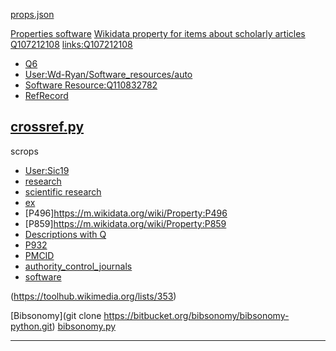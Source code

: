 
[props.json](https://hay.toolforge.org/propbrowse/props.json)



[Properties software](https://m.wikidata.org/wiki/Q21126229)
[Wikidata property for items about scholarly articles](https://m.wikidata.org/wiki/Q29548341)
[Q107212108](https://m.wikidata.org/wiki/Q107212108)
[links:Q107212108](https://m.wikidata.org/w/index.php?title=Special:WhatLinksHere&target=Q107212108)

* [Q6](https://m.wikidata.org/wiki/Q61058429)
* [User:Wd-Ryan/Software_resources/auto](https://m.wikidata.org/wiki/User:Wd-Ryan/Software_resources/auto)
* [Software Resource:Q110832782](https://m.wikidata.org/wiki/Q110832782)
* [RefRecord](https://m.wikidata.org/wiki/Q111513414)


[crossref.py](https://raw.githubusercontent.com/fabiobatalha/crossrefapi/master/crossref/restful.py)
--

scrops
* [User:Sic19](https://m.wikidata.org/wiki/User:Sic19)
* [research](https://m.wikidata.org/wiki/Wikidata:List_of_properties/research)
* [scientific research](https://m.wikidata.org/wiki/Wikidata:List_of_properties/scientific_research)
* [ex](https://m.wikidata.org/w/index.php?title=Special:WhatLinksHere&target=Wikidata%3AList+of+properties%2Fscientific+research)
* [P496]https://m.wikidata.org/wiki/Property:P496
* [P859]https://m.wikidata.org/wiki/Property:P859
* [Descriptions with Q](https://m.wikidata.org/wiki/Wikidata:Database_reports/Descriptions_with_Q)
* [P932](https://m.wikidata.org/wiki/Property:P932)
* [PMCID](https://m.wikidata.org/wiki/Property:P932)
* [authority_control_journals](https://m.wikidata.org/wiki/Q57589544)
* [software](https://m.wikidata.org/wiki/Q57589544)

(https://toolhub.wikimedia.org/lists/353)

[Bibsonomy](git clone https://bitbucket.org/bibsonomy/bibsonomy-python.git)
[bibsonomy.py](https://bitbucket.org/bibsonomy/bibsonomy-python/raw/d019d0631523d3a84547172abb14853e2baa5208/bibsonomy.py)

---

